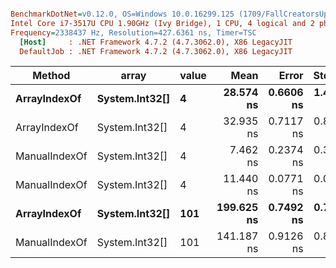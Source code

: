 ``` ini

BenchmarkDotNet=v0.12.0, OS=Windows 10.0.16299.125 (1709/FallCreatorsUpdate/Redstone3)
Intel Core i7-3517U CPU 1.90GHz (Ivy Bridge), 1 CPU, 4 logical and 2 physical cores
Frequency=2338437 Hz, Resolution=427.6361 ns, Timer=TSC
  [Host]     : .NET Framework 4.7.2 (4.7.3062.0), X86 LegacyJIT
  DefaultJob : .NET Framework 4.7.2 (4.7.3062.0), X86 LegacyJIT


```
|        Method |          array | value |       Mean |     Error |    StdDev |     Median |
|-------------- |--------------- |------ |-----------:|----------:|----------:|-----------:|
|  **ArrayIndexOf** | **System.Int32[]** |     **4** |  **28.574 ns** | **0.6606 ns** | **1.4911 ns** |  **27.935 ns** |
|  ArrayIndexOf | System.Int32[] |     4 |  32.935 ns | 0.7117 ns | 0.8472 ns |  32.946 ns |
| ManualIndexOf | System.Int32[] |     4 |   7.462 ns | 0.2374 ns | 0.3625 ns |   7.346 ns |
| ManualIndexOf | System.Int32[] |     4 |  11.440 ns | 0.0771 ns | 0.0722 ns |  11.424 ns |
|  **ArrayIndexOf** | **System.Int32[]** |   **101** | **199.625 ns** | **0.7492 ns** | **0.7008 ns** | **199.391 ns** |
| ManualIndexOf | System.Int32[] |   101 | 141.187 ns | 0.9126 ns | 0.8537 ns | 140.848 ns |
